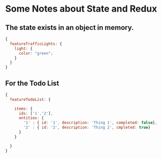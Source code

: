 # Some Notes about State and Redux

## The state exists in an object in memory.

```javascript
{
  featureTrafficLights: {
    light: {
      color: "green";
    }
  }
}
```

## For the Todo List

```javascript
{
  featureTodoList: {

    items: {
      ids: ['1','2'],
      entities: {
        '1' : { id: '1', description: 'Thing 1', completed: false},
        '2' : { id: '2', description: 'Thing 2', cmpleted: true}
      }
    }

  }
}


```
